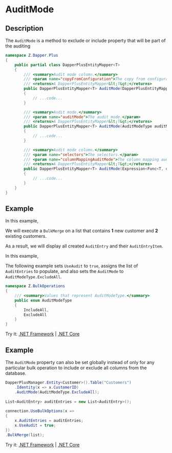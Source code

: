 # AuditMode

## Description

The `AuditMode` is a method to exclude or include property that will be part of the auditing

```csharp
namespace Z.Dapper.Plus
{
    public partial class DapperPlusEntityMapper<T>
    {
        /// <summary>Audit mode column.</summary>
        /// <param name="copyFromConfiguration">The copy from configuration.</param>
        /// <returns>A DapperPlusEntityMapper&lt;T&gt;</returns>
        public DapperPlusEntityMapper<T> AuditMode(DapperPlusEntityMapper<T> copyFromConfiguration)
        {
            // ...code...
        }

        /// <summary>Audit mode.</summary>
        /// <param name="auditMode">The audit mode.</param>
        /// <returns>A DapperPlusEntityMapper&lt;T&gt;</returns>
        public DapperPlusEntityMapper<T> AuditMode(AuditModeType auditMode)
        {
            // ...code...
        }

        /// <summary>Audit mode column.</summary>
        /// <param name="selectors">The selectors.</param>
        /// <param name="columnMappingAuditMode">The column mapping audit mode.</param>
        /// <returns>A DapperPlusEntityMapper&lt;T&gt;</returns>
        public DapperPlusEntityMapper<T> AuditMode(Expression<Func<T, object>> selectors, ColumnMappingAuditModeType columnMappingAuditMode)
        {
            // ...code...
        } 
    }
}
```

## Example

In this example,

We will execute a `BulkMerge` on a list that contains **1** new customer and **2** existing customers.



As a result, we will display all created `AuditEntry` and their `AuditEntryItem`.



In this example,

The following example sets `UseAudit` to `true`, assigns the list of `AuditEntries` to populate, and also sets the `AuditMode` to `AuditModeType.ExcludeAll`.

```csharp
namespace Z.BulkOperations
{
    /// <summary>Values that represent AuditModeType.</summary>
    public enum AuditModeType
    {
        IncludeAll,
        ExcludeAll
    }
}
```

Try it: [.NET Framework](https://dotnetfiddle.net/ulrLSL) | [.NET Core](https://dotnetfiddle.net/T5MgRa)

## Example

The `AuditMode` property can also be set globally instead of only for any particular bulk operation to include or exclude all columns from the database.

```csharp
DapperPlusManager.Entity<Customer>().Table("Customers")
    .Identity(x => x.CustomerID)
    .AuditMode(AuditModeType.ExcludeAll);
        
List<AuditEntry> auditEntries = new List<AuditEntry>(); 
        
connection.UseBulkOptions(x => 
{ 
    x.AuditEntries = auditEntries; 
    x.UseAudit = true;
})
.BulkMerge(list);
```

Try it: [.NET Framework](https://dotnetfiddle.net/BtWOMy) | [.NET Core](https://dotnetfiddle.net/ezJ9Iu)
